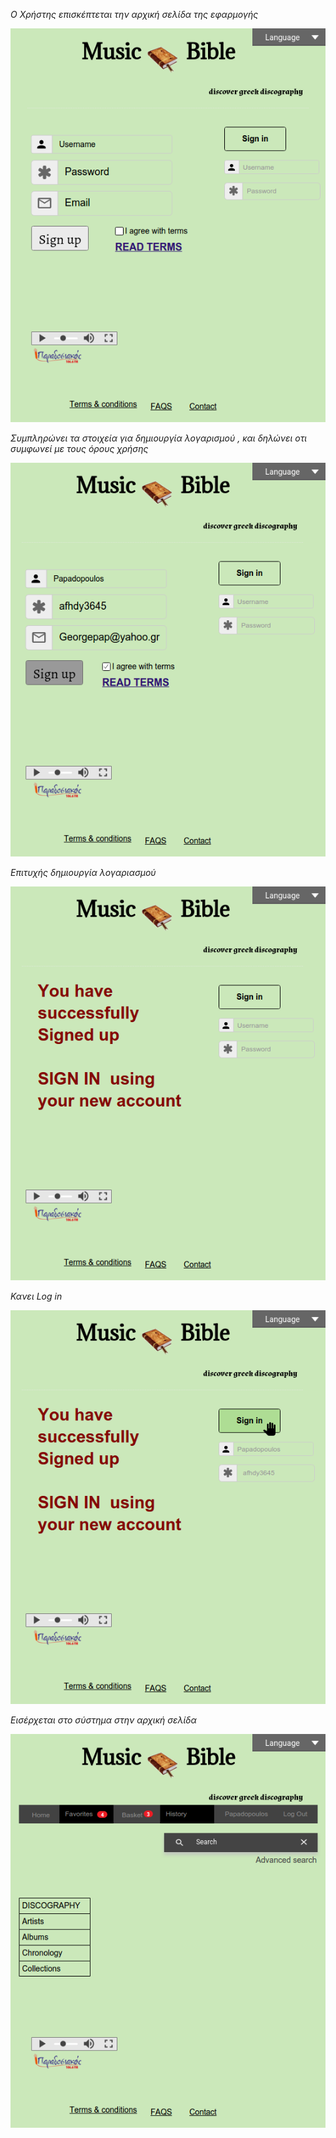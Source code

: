 *Ο Χρήστης επισκέπτεται την αρχική σελίδα της εφαρμογής*

![Image of first](https://github.com/dexiakyriou/Music-Bible/blob/master/mockups/First_Page.png)

*Συμπληρώνει τα στοιχεία για δημιουργία λογαρισμού , και δηλώνει οτι συμφωνεί με τους όρους χρήσης*

![](https://github.com/dexiakyriou/Music-Bible/blob/master/mockups/sign_up1_fill.png)

*Επιτυχής δημιουργία λογαριασμού*

![](https://github.com/dexiakyriou/Music-Bible/blob/master/mockups/sign_up2_successfull.png)

*Κανει Log in*

![](https://github.com/dexiakyriou/Music-Bible/blob/master/mockups/sign_up2_log_in.png)

*Εισέρχεται στο σύστημα στην αρχική σελίδα*

![](https://github.com/dexiakyriou/Music-Bible/blob/master/mockups/Home_1.png)
